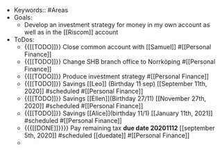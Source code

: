 - Keywords:: #Areas
- Goals:
    - Develop an investment strategy for money in my own account as well as in the [[Riscom]] account
- ToDos:
    - {{[[TODO]]}} Close common account with [[Samuel]] #[[Personal Finance]]
    - {{[[TODO]]}} Change SHB branch office to Norrköping #[[Personal Finance]]
    - {{[[TODO]]}} Produce investment strategy #[[Personal Finance]]
    - {{[[TODO]]}} Savings [[Leo]] (Birthday 11 sep) [[September 11th, 2020]] #scheduled #[[Personal Finance]]
    - {{[[TODO]]}} Savings [[Ellen]](Birthday 27/11) [[November 27th, 2020]] #scheduled #[[Personal Finance]]
    - {{[[TODO]]}} Savings [[Alice]](birthday 11/1) [[January 11th, 2021]] #scheduled #[[Personal Finance]]
    - {{{[[DONE]]}}}} Pay remaining tax **due date 20201112** [[september 5th, 2020]] #scheduled [[duedate]] #[[Personal Finance]]
    - 
